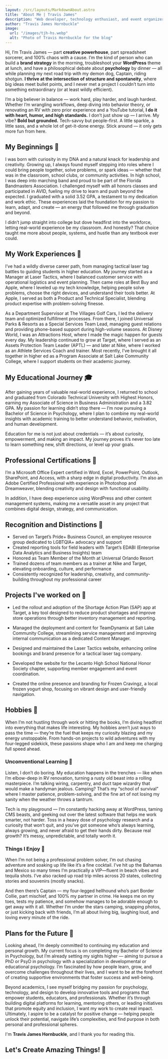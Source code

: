 ```yaml
---
layout: /src/layouts/MarkdownAbout.astro
title: "About Me | Travis James"
description: "Web developer, technology enthusiast, and event organizer. From my beginnings in development to creating communities and impactful projects, here I share my journey, experiences, and learnings. 🚀☕"
author: "Travis James Hornbuckle"
image:
  url: "/images/tjh-hs.webp"
  alt: "Photo of Travis Hornbuckle for the blog"
---
```


Hi, I’m Travis James — part **creative powerhouse**, part spreadsheet sorcerer, and 100% chaos with a cause. I’m the kind of person who can build a **brand strategy** in the morning, troubleshoot your **WordPress** theme at lunch, and have a philosophical debate about **psychology** by dinner — all while planning my next road trip with my demon dog, Captain, riding shotgun. **I thrive at the intersection of structure and spontaneity**, where big ideas meet bullet points, and I never met a project I couldn’t turn into something extraordinary (or at least wildly efficient).

I’m a big believer in balance — work hard, play harder, and laugh hardest. Whether I’m wrangling workflows, deep diving into behavior theory, or renovating an RV with zero prior experience and a YouTube tutorial, **I do it with heart, humor, and high standards.** I don’t just show up — I arrive. My vibe? **Bold but grounded.** Tech-savvy but people-first. A little sparkle, a little sass, and a whole lot of get-it-done energy. Stick around — it only gets more fun from here.

## My Beginnings 👶

I was born with curiosity in my DNA and a natural knack for leadership and creativity. Growing up, I always found myself stepping into roles where I could bring people together, solve problems, or spark ideas — whether that was in the classroom, school clubs, or community activities. In high school, I was deep into marching band and proud to be part of the Florida Bandmasters Association. I challenged myself with all honors classes and participated in AVID, fueling my drive to learn and push beyond the expected. I graduated with a solid 3.52 GPA, a testament to my dedication and work ethic. These experiences laid the foundation for my passion to learn, adapt, and create — an energy that followed me through graduation and beyond.

I didn’t jump straight into college but dove headfirst into the workforce, letting real-world experience be my classroom. And honestly? That choice taught me more about people, systems, and hustle than any textbook ever could.

## My Work Experiences 💼

I’ve had a wildly diverse career path, from managing tactical laser tag battles to guiding students in higher education. My journey started as a Manager at Laser Tactics, where I balanced customer service with operational logistics and event planning. Then came roles at Best Buy and Apple, where I leveled up my tech knowledge, helping people solve problems, choose the right devices, and understand their tools better. At Apple, I served as both a Product and Technical Specialist, blending product expertise with problem-solving finesse.

As a Department Supervisor at The Villages Golf Cars, I led the delivery team and optimized fulfillment processes. From there, I joined Universal Parks & Resorts as a Special Services Team Lead, managing guest relations and providing phone-based support during high-volume seasons. At Disney World, I was an Attractions Host, where I made the magic happen for guests every day. My leadership continued to grow at Target, where I served as an Assets Protection Team Leader (APTL) — and later at Nike, where I worked as an Athlete Services Coach and trainer. Most recently, I’ve brought it all together in higher ed as a Program Associate at Salt Lake Community College, where I support students on their academic journey.

## My Educational Journey 🎓

After gaining years of valuable real-world experience, I returned to school and graduated from Colorado Technical University with Highest Honors, earning my Associate of Science in Business Administration and a 3.82 GPA. My passion for learning didn’t stop there — I’m now pursuing a Bachelor of Science in Psychology, where I plan to combine my real-world insights with academic training to better understand behavior, motivation, and human development.

Education for me is not just about credentials — it’s about curiosity, empowerment, and making an impact. My journey proves it’s never too late to learn something new, shift directions, or level up your goals.

## Professional Certifications 📜

I’m a Microsoft Office Expert certified in Word, Excel, PowerPoint, Outlook, SharePoint, and Access, with a sharp edge in digital productivity. I’m also an Adobe Certified Professional with experience in Photoshop and Dreamweaver, blending creativity and design with functional usability.

In addition, I have deep experience using WordPress and other content management systems, making me a versatile asset in any project that combines digital design, strategy, and communication.

## Recognition and Distinctions 🏅

- Served on Target’s Pride+ Business Council, an employee resource group dedicated to LGBTQIA+ advocacy and support
- Created reporting tools for field leaders with Target’s EDABI (Enterprise Data Analytics and Business Insights) team
- Honored as Team Member of the Month at Universal Orlando Resort
- Trained dozens of team members as a trainer at Nike and Target, elevating onboarding, culture, and performance
- Consistently recognized for leadership, creativity, and community-building throughout my professional career

## Projects I've worked on 🧩

- Led the rollout and adoption of the Shortage Action Plan (SAP) app at Target, a key tool designed to reduce product shortages and improve store operations through better inventory management and reporting.

- Managed the deployment and content for TeamDynamix at Salt Lake Community College, streamlining service management and improving internal communication as a dedicated Content Manager.

- Designed and maintained the Laser Tactics website, enhancing online bookings and brand presence for a tactical laser tag company.

- Developed the website for the Lecanto High School National Honor Society chapter, supporting member engagement and event coordination.

- Created the online presence and branding for Frozen Cravingz, a local frozen yogurt shop, focusing on vibrant design and user-friendly navigation.


## Hobbies 🚀

When I’m not hustling through work or hitting the books, I’m diving headfirst into everything that makes life interesting. My hobbies aren’t just ways to pass the time — they’re the fuel that keeps my curiosity blazing and my energy unstoppable. From hands-on projects to wild adventures with my four-legged sidekick, these passions shape who I am and keep me charging full speed ahead.

### Unconventional Learning 🧠

Listen, I don’t do boring. My education happens in the trenches — like when I’m elbow-deep in RV renovation, turning a rusty old beast into a rolling masterpiece. I’m talking wiring, carpentry, and duct tape wizardry that would make a handyman jealous. Camping? That’s my “school of survival” where I master patience, problem-solving, and the fine art of not losing my sanity when the weather throws a tantrum.

Tech is my playground — I’m constantly hacking away at WordPress, taming CMS beasts, and geeking out over the latest software that helps me work smarter, not harder. Toss in a heavy dose of psychology research and a curiosity that won’t quit, and you’ve got someone who’s always learning, always growing, and never afraid to get their hands dirty. Because real growth? It’s messy, unpredictable, and totally worth it.

### Things I Enjoy 🎉

When I’m not being a professional problem solver, I’m out chasing adventure and soaking up life like it’s a fine cocktail. I’ve hit up the Bahamas and Mexico so many times I’m practically a VIP—fluent in beach vibes and tequila shots. I’ve also racked up road trip miles across 20 states, collecting stories and souvenirs (mostly snacks).

And then there’s Captain — my four-legged hellhound who’s part Border Collie, part mischief, and 100% my partner in crime. He keeps me on my toes, tests my patience, and somehow manages to be adorable enough to get away with it all. Whether I’m under the stars camping, snapping photos, or just kicking back with friends, I’m all about living big, laughing loud, and loving every minute of the ride.

## Plans for the Future 🔮

Looking ahead, I’m deeply committed to continuing my education and personal growth. My current focus is on completing my Bachelor of Science in Psychology, but I’m already setting my sights higher — aiming to pursue a PhD or PsyD in psychology with a specialization in developmental or educational psychology. I’m fascinated by how people learn, grow, and overcome challenges throughout their lives, and I want to be at the forefront of creating supportive environments that foster success and well-being.

Beyond academics, I see myself bridging my passion for psychology, technology, and design to develop innovative tools and programs that empower students, educators, and professionals. Whether it’s through building digital platforms for learning, mentoring others, or leading initiatives that promote equity and inclusion, I want my work to create real impact. Ultimately, I aspire to be a catalyst for positive change — helping people unlock their potential, navigate life’s complexities, and find purpose in both personal and professional spheres.



I'm **Travis James Hornbuckle**, and I thank you for reading this.

## Let's Create Amazing Things! 🚀 
